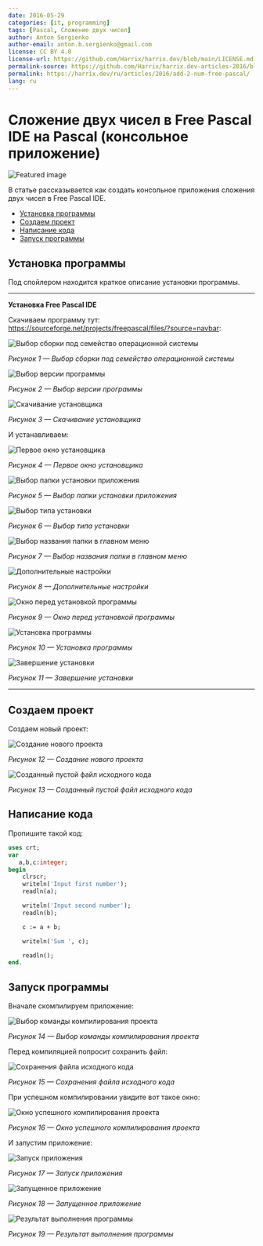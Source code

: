 ```yaml
---
date: 2016-05-29
categories: [it, programming]
tags: [Pascal, Сложение двух чисел]
author: Anton Sergienko
author-email: anton.b.sergienko@gmail.com
license: CC BY 4.0
license-url: https://github.com/Harrix/harrix.dev/blob/main/LICENSE.md
permalink-source: https://github.com/Harrix/harrix.dev-articles-2016/blob/main/add-2-num-free-pascal/add-2-num-free-pascal.md
permalink: https://harrix.dev/ru/articles/2016/add-2-num-free-pascal/
lang: ru
---
```


# Сложение двух чисел в Free Pascal IDE на Pascal (консольное приложение)

![Featured image](featured-image.svg)

В статье рассказывается как создать консольное приложения сложения двух чисел в Free Pascal IDE.

- [Установка программы](#установка-программы)
- [Создаем проект](#создаем-проект)
- [Написание кода](#написание-кода)
- [Запуск программы](#запуск-программы)

## Установка программы

Под спойлером находится краткое описание установки программы.

---

**Установка Free Pascal IDE** <!-- !details -->

Скачиваем программу тут: <https://sourceforge.net/projects/freepascal/files/?source=navbar>:

![Выбор сборки под семейство операционной системы](img/install_01.png)

_Рисунок 1 — Выбор сборки под семейство операционной системы_

![Выбор версии программы](img/install_02.png)

_Рисунок 2 — Выбор версии программы_

![Скачивание установщика](img/install_03.png)

_Рисунок 3 — Скачивание установщика_

И устанавливаем:

![Первое окно установщика](img/install_04.png)

_Рисунок 4 — Первое окно установщика_

![Выбор папки установки приложения](img/install_05.png)

_Рисунок 5 — Выбор папки установки приложения_

![Выбор типа установки](img/install_06.png)

_Рисунок 6 — Выбор типа установки_

![Выбор названия папки в главном меню](img/install_07.png)

_Рисунок 7 — Выбор названия папки в главном меню_

![Дополнительные настройки](img/install_08.png)

_Рисунок 8 — Дополнительные настройки_

![Окно перед установкой программы](img/install_09.png)

_Рисунок 9 — Окно перед установкой программы_

![Установка программы](img/install_10.png)

_Рисунок 10 — Установка программы_

![Завершение установки](img/install_11.png)

_Рисунок 11 — Завершение установки_

---

## Создаем проект

Создаем новый проект:

![Создание нового проекта](img/new_project_01.png)

_Рисунок 12 — Создание нового проекта_

![Созданный пустой файл исходного кода](img/new_project_02.png)

_Рисунок 13 — Созданный пустой файл исходного кода_

## Написание кода

Пропишите такой код:

```pascal
uses crt;
var
   a,b,c:integer;
begin
    clrscr;
    writeln('Input first number');
    readln(a);

    writeln('Input second number');
    readln(b);

    c := a + b;

    writeln('Sum ', c);

    readln();
end.
```

## Запуск программы

Вначале скомпилируем приложение:

![Выбор команды компилирования проекта](img/compile.png)

_Рисунок 14 — Выбор команды компилирования проекта_

Перед компиляцией попросит сохранить файл:

![Сохранения файла исходного кода](img/save.png)

_Рисунок 15 — Сохранения файла исходного кода_

При успешном компилировании увидите вот такое окно:

![Окно успешного компилирования проекта](img/compile_02.png)

_Рисунок 16 — Окно успешного компилирования проекта_

И запустим приложение:

![Запуск приложения](img/run.png)

_Рисунок 17 — Запуск приложения_

![Запущенное приложение](img/result_01.png)

_Рисунок 18 — Запущенное приложение_

![Результат выполнения программы](img/result_02.png)

_Рисунок 19 — Результат выполнения программы_
